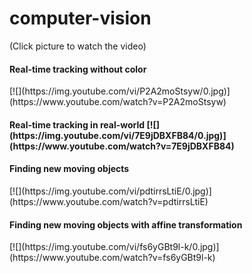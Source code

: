 # computer-vision

<html>
<body>
<p> (Click picture to watch the video) </p>
<h4>Real-time tracking without color</h4>
[![](https://img.youtube.com/vi/P2A2moStsyw/0.jpg)](https://www.youtube.com/watch?v=P2A2moStsyw)

<h4>Real-time tracking in real-world
[![](https://img.youtube.com/vi/7E9jDBXFB84/0.jpg)](https://www.youtube.com/watch?v=7E9jDBXFB84)

<h4>Finding new moving objects</h4>
[![](https://img.youtube.com/vi/pdtirrsLtiE/0.jpg)](https://www.youtube.com/watch?v=pdtirrsLtiE)

<h4>Finding new moving objects with affine transformation</h4>
[![](https://img.youtube.com/vi/fs6yGBt9l-k/0.jpg)](https://www.youtube.com/watch?v=fs6yGBt9l-k)



</body>
</html>
